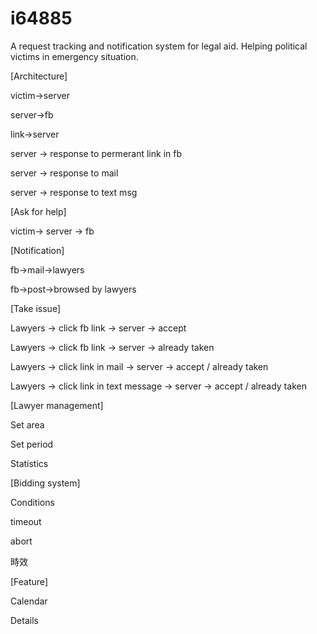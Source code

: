 i64885
======
A request tracking and notification system for legal aid.  Helping political victims in emergency situation.  


[Architecture]

victim->server

server->fb

link->server

server -> response to permerant link in fb

server -> response to mail

server -> response to text msg

[Ask for help]

victim-> server -> fb

[Notification]

fb->mail->lawyers  

fb->post->browsed by lawyers 

[Take issue]

Lawyers -> click fb link -> server -> accept

Lawyers -> click fb link -> server -> already taken

Lawyers -> click link in mail -> server -> accept / already taken

Lawyers -> click link in text message -> server -> accept / already taken

[Lawyer management]

Set area

Set period

Statistics

[Bidding system]

Conditions

timeout

abort

時效

[Feature]

Calendar

Details
